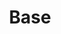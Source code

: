 ---
title: Base
order: 2
description: Foundational elements for UI design.
summary: The base section includes foundational elements such as colors, typography, and spacing that form the building blocks of a cohesive and consistent user interface.
layout: default
---